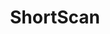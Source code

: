 ---
title: "ShortScan"
description: "Scanner for finding dangerous URL shortener open redirects that can be exploited for phishing campaigns."
platforms: ["linux", "cli"]
categories: ["Web", "Network"]
tags: ["url-shorteners", "open-redirect", "vulnerability-scanning", "phishing", "web-security", "reconnaissance"]
url: "https://github.com/bitquark/shortscan"
documentation: "https://github.com/bitquark/shortscan/blob/main/README.md"
---